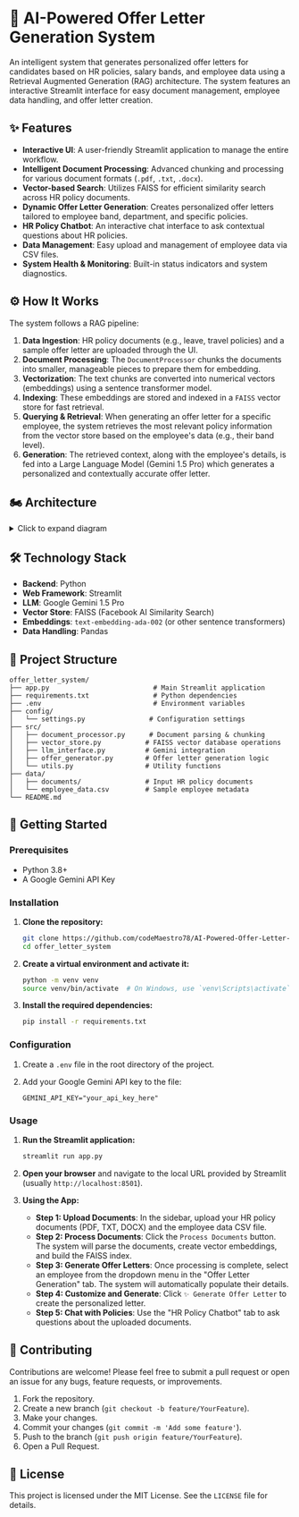 # 🤖 AI-Powered Offer Letter Generation System

An intelligent system that generates personalized offer letters for candidates based on HR policies, salary bands, and employee data using a Retrieval Augmented Generation (RAG) architecture. The system features an interactive Streamlit interface for easy document management, employee data handling, and offer letter creation.

## ✨ Features

* **Interactive UI**: A user-friendly Streamlit application to manage the entire workflow.
* **Intelligent Document Processing**: Advanced chunking and processing for various document formats (`.pdf`, `.txt`, `.docx`).
* **Vector-based Search**: Utilizes FAISS for efficient similarity search across HR policy documents.
* **Dynamic Offer Letter Generation**: Creates personalized offer letters tailored to employee band, department, and specific policies.
* **HR Policy Chatbot**: An interactive chat interface to ask contextual questions about HR policies.
* **Data Management**: Easy upload and management of employee data via CSV files.
* **System Health & Monitoring**: Built-in status indicators and system diagnostics.

## ⚙️ How It Works

The system follows a RAG pipeline:

1. **Data Ingestion**: HR policy documents (e.g., leave, travel policies) and a sample offer letter are uploaded through the UI.
2. **Document Processing**: The `DocumentProcessor` chunks the documents into smaller, manageable pieces to prepare them for embedding.
3. **Vectorization**: The text chunks are converted into numerical vectors (embeddings) using a sentence transformer model.
4. **Indexing**: These embeddings are stored and indexed in a `FAISS` vector store for fast retrieval.
5. **Querying & Retrieval**: When generating an offer letter for a specific employee, the system retrieves the most relevant policy information from the vector store based on the employee's data (e.g., their band level).
6. **Generation**: The retrieved context, along with the employee's details, is fed into a Large Language Model (Gemini 1.5 Pro) which generates a personalized and contextually accurate offer letter.

## 🏍️ Architecture

<details> <summary>Click to expand diagram</summary>

```mermaid
graph TD
    subgraph Input_Layer
        A[HR Policies & Templates]
    end

    subgraph Processing_Core
        B[Document Processor]
        C[Vector Store (FAISS)]
        E[LLM Interface - Gemini]
    end

    subgraph Output_Layer
        D[Embeddings & Metadata]
        F[Generated Offer Letters]
    end

    A --> B
    B --> C
    C --> E
    C --> D
    E --> F

    style A fill:#D6EAF8,stroke:#3498DB
    style B fill:#D1F2EB,stroke:#1ABC9C
    style C fill:#FDEDEC,stroke:#E74C3C
    style E fill:#FDEBD0,stroke:#F39C12
    style D fill:#E8DAEF,stroke:#8E44AD
    style F fill:#D5F5E3,stroke:#2ECC71

```

</details>

## 🛠️ Technology Stack

* **Backend**: Python
* **Web Framework**: Streamlit
* **LLM**: Google Gemini 1.5 Pro
* **Vector Store**: FAISS (Facebook AI Similarity Search)
* **Embeddings**: `text-embedding-ada-002` (or other sentence transformers)
* **Data Handling**: Pandas

## 📁 Project Structure

```
offer_letter_system/
├── app.py                          # Main Streamlit application
├── requirements.txt                # Python dependencies
├── .env                            # Environment variables
├── config/
│   └── settings.py                # Configuration settings
├── src/
│   ├── document_processor.py      # Document parsing & chunking
│   ├── vector_store.py           # FAISS vector database operations
│   ├── llm_interface.py          # Gemini integration
│   ├── offer_generator.py        # Offer letter generation logic
│   └── utils.py                  # Utility functions
├── data/
│   ├── documents/                # Input HR policy documents
│   └── employee_data.csv         # Sample employee metadata
└── README.md
```

## 🚀 Getting Started

### Prerequisites

* Python 3.8+
* A Google Gemini API Key

### Installation

1. **Clone the repository:**

   ```bash
   git clone https://github.com/codeMaestro78/AI-Powered-Offer-Letter-Generation-System.git
   cd offer_letter_system
   ```

2. **Create a virtual environment and activate it:**

   ```bash
   python -m venv venv
   source venv/bin/activate  # On Windows, use `venv\Scripts\activate`
   ```

3. **Install the required dependencies:**

   ```bash
   pip install -r requirements.txt
   ```

### Configuration

1. Create a `.env` file in the root directory of the project.
2. Add your Google Gemini API key to the file:

   ```env
   GEMINI_API_KEY="your_api_key_here"
   ```

### Usage

1. **Run the Streamlit application:**

   ```bash
   streamlit run app.py
   ```

2. **Open your browser** and navigate to the local URL provided by Streamlit (usually `http://localhost:8501`).

3. **Using the App:**

   * **Step 1: Upload Documents**: In the sidebar, upload your HR policy documents (PDF, TXT, DOCX) and the employee data CSV file.
   * **Step 2: Process Documents**: Click the `Process Documents` button. The system will parse the documents, create vector embeddings, and build the FAISS index.
   * **Step 3: Generate Offer Letters**: Once processing is complete, select an employee from the dropdown menu in the "Offer Letter Generation" tab. The system will automatically populate their details.
   * **Step 4: Customize and Generate**: Click `✨ Generate Offer Letter` to create the personalized letter.
   * **Step 5: Chat with Policies**: Use the "HR Policy Chatbot" tab to ask questions about the uploaded documents.

## 🤝 Contributing

Contributions are welcome! Please feel free to submit a pull request or open an issue for any bugs, feature requests, or improvements.

1. Fork the repository.
2. Create a new branch (`git checkout -b feature/YourFeature`).
3. Make your changes.
4. Commit your changes (`git commit -m 'Add some feature'`).
5. Push to the branch (`git push origin feature/YourFeature`).
6. Open a Pull Request.

## 📜 License

This project is licensed under the MIT License. See the `LICENSE` file for details.
